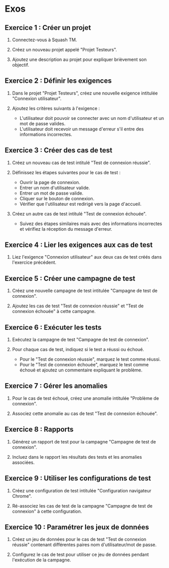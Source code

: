 # Exos

## Exercice 1 : Créer un projet

1. Connectez-vous à Squash TM.

2. Créez un nouveau projet appelé "Projet Testeurs".

3. Ajoutez une description au projet pour expliquer brièvement son objectif.

## Exercice 2 : Définir les exigences

1. Dans le projet "Projet Testeurs", créez une nouvelle exigence intitulée "Connexion utilisateur".

2. Ajoutez les critères suivants à l'exigence :
    - L'utilisateur doit pouvoir se connecter avec un nom d'utilisateur et un mot de passe valides.
    - L'utilisateur doit recevoir un message d'erreur s'il entre des informations incorrectes.

## Exercice 3 : Créer des cas de test

1. Créez un nouveau cas de test intitulé "Test de connexion réussie".

2. Définissez les étapes suivantes pour le cas de test :
    - Ouvrir la page de connexion.
    - Entrer un nom d'utilisateur valide.
    - Entrer un mot de passe valide.
    - Cliquer sur le bouton de connexion.
    - Vérifier que l'utilisateur est redirigé vers la page d'accueil.

3. Créez un autre cas de test intitulé "Test de connexion échouée".
    - Suivez des étapes similaires mais avec des informations incorrectes et vérifiez la réception du message d'erreur.

## Exercice 4 : Lier les exigences aux cas de test

1. Liez l'exigence "Connexion utilisateur" aux deux cas de test créés dans l'exercice précédent.

## Exercice 5 : Créer une campagne de test

1. Créez une nouvelle campagne de test intitulée "Campagne de test de connexion".

2. Ajoutez les cas de test "Test de connexion réussie" et "Test de connexion échouée" à cette campagne.

## Exercice 6 : Exécuter les tests

1. Exécutez la campagne de test "Campagne de test de connexion".

2. Pour chaque cas de test, indiquez si le test a réussi ou échoué.
    - Pour le "Test de connexion réussie", marquez le test comme réussi.
    - Pour le "Test de connexion échouée", marquez le test comme échoué et ajoutez un commentaire expliquant le problème.

## Exercice 7 : Gérer les anomalies

1. Pour le cas de test échoué, créez une anomalie intitulée "Problème de connexion".

2. Associez cette anomalie au cas de test "Test de connexion échouée".

## Exercice 8 : Rapports

1. Générez un rapport de test pour la campagne "Campagne de test de connexion".

2. Incluez dans le rapport les résultats des tests et les anomalies associées.

## Exercice 9 : Utiliser les configurations de test

1. Créez une configuration de test intitulée "Configuration navigateur Chrome".

2. Ré-associez les cas de test de la campagne "Campagne de test de connexion" à cette configuration.

## Exercice 10 : Paramétrer les jeux de données

1. Créez un jeu de données pour le cas de test "Test de connexion réussie" contenant différentes paires nom d'utilisateur/mot de passe.

2. Configurez le cas de test pour utiliser ce jeu de données pendant l'exécution de la campagne.

